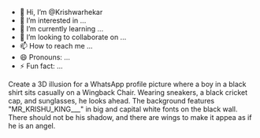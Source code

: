 - 👋 Hi, I’m @Krishwarhekar
- 👀 I’m interested in ...
- 🌱 I’m currently learning ...
- 💞️ I’m looking to collaborate on ...
- 📫 How to reach me ...
- 😄 Pronouns: ...
- ⚡ Fun fact: ...

<!---
Krishwarhekar/Krishwarhekar is a ✨ special ✨ repository because its `README.md` (this file) appears on your GitHub profile.
You can click the Preview link to take a look at your changes.
--->
Create a 3D illusion for a WhatsApp profile picture where a boy in a black shirt sits casually on a Wingback Chair. Wearing sneakers, a black cricket cap, and sunglasses, he looks ahead. The background features "MR_KRISHU_KING___" in big and capital white fonts on the black wall. There should not be his shadow, and there are wings to make it appea as if he is an angel.
